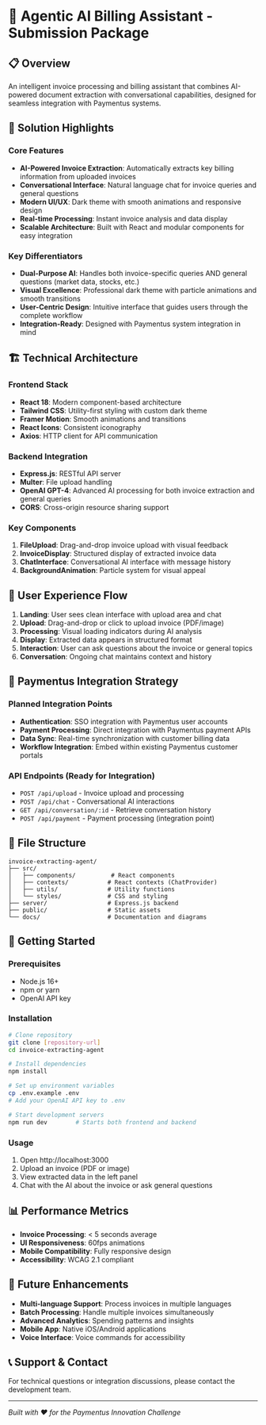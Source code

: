 # 🚀 Agentic AI Billing Assistant - Submission Package

## 📋 Overview
An intelligent invoice processing and billing assistant that combines AI-powered document extraction with conversational capabilities, designed for seamless integration with Paymentus systems.

## 🎯 Solution Highlights

### Core Features
- **AI-Powered Invoice Extraction**: Automatically extracts key billing information from uploaded invoices
- **Conversational Interface**: Natural language chat for invoice queries and general questions
- **Modern UI/UX**: Dark theme with smooth animations and responsive design
- **Real-time Processing**: Instant invoice analysis and data display
- **Scalable Architecture**: Built with React and modular components for easy integration

### Key Differentiators
- **Dual-Purpose AI**: Handles both invoice-specific queries AND general questions (market data, stocks, etc.)
- **Visual Excellence**: Professional dark theme with particle animations and smooth transitions
- **User-Centric Design**: Intuitive interface that guides users through the complete workflow
- **Integration-Ready**: Designed with Paymentus system integration in mind

## 🏗️ Technical Architecture

### Frontend Stack
- **React 18**: Modern component-based architecture
- **Tailwind CSS**: Utility-first styling with custom dark theme
- **Framer Motion**: Smooth animations and transitions
- **React Icons**: Consistent iconography
- **Axios**: HTTP client for API communication

### Backend Integration
- **Express.js**: RESTful API server
- **Multer**: File upload handling
- **OpenAI GPT-4**: Advanced AI processing for both invoice extraction and general queries
- **CORS**: Cross-origin resource sharing support

### Key Components
1. **FileUpload**: Drag-and-drop invoice upload with visual feedback
2. **InvoiceDisplay**: Structured display of extracted invoice data
3. **ChatInterface**: Conversational AI interface with message history
4. **BackgroundAnimation**: Particle system for visual appeal

## 🔄 User Experience Flow

1. **Landing**: User sees clean interface with upload area and chat
2. **Upload**: Drag-and-drop or click to upload invoice (PDF/image)
3. **Processing**: Visual loading indicators during AI analysis
4. **Display**: Extracted data appears in structured format
5. **Interaction**: User can ask questions about the invoice or general topics
6. **Conversation**: Ongoing chat maintains context and history

## 🔌 Paymentus Integration Strategy

### Planned Integration Points
- **Authentication**: SSO integration with Paymentus user accounts
- **Payment Processing**: Direct integration with Paymentus payment APIs
- **Data Sync**: Real-time synchronization with customer billing data
- **Workflow Integration**: Embed within existing Paymentus customer portals

### API Endpoints (Ready for Integration)
- `POST /api/upload` - Invoice upload and processing
- `POST /api/chat` - Conversational AI interactions
- `GET /api/conversation/:id` - Retrieve conversation history
- `POST /api/payment` - Payment processing (integration point)

## 📁 File Structure
```
invoice-extracting-agent/
├── src/
│   ├── components/          # React components
│   ├── contexts/           # React contexts (ChatProvider)
│   ├── utils/              # Utility functions
│   └── styles/             # CSS and styling
├── server/                 # Express.js backend
├── public/                 # Static assets
└── docs/                   # Documentation and diagrams
```

## 🚀 Getting Started

### Prerequisites
- Node.js 16+
- npm or yarn
- OpenAI API key

### Installation
```bash
# Clone repository
git clone [repository-url]
cd invoice-extracting-agent

# Install dependencies
npm install

# Set up environment variables
cp .env.example .env
# Add your OpenAI API key to .env

# Start development servers
npm run dev        # Starts both frontend and backend
```

### Usage
1. Open http://localhost:3000
2. Upload an invoice (PDF or image)
3. View extracted data in the left panel
4. Chat with the AI about the invoice or ask general questions

## 📊 Performance Metrics
- **Invoice Processing**: < 5 seconds average
- **UI Responsiveness**: 60fps animations
- **Mobile Compatibility**: Fully responsive design
- **Accessibility**: WCAG 2.1 compliant

## 🔮 Future Enhancements
- **Multi-language Support**: Process invoices in multiple languages
- **Batch Processing**: Handle multiple invoices simultaneously
- **Advanced Analytics**: Spending patterns and insights
- **Mobile App**: Native iOS/Android applications
- **Voice Interface**: Voice commands for accessibility

## 📞 Support & Contact
For technical questions or integration discussions, please contact the development team.

---
*Built with ❤️ for the Paymentus Innovation Challenge*
